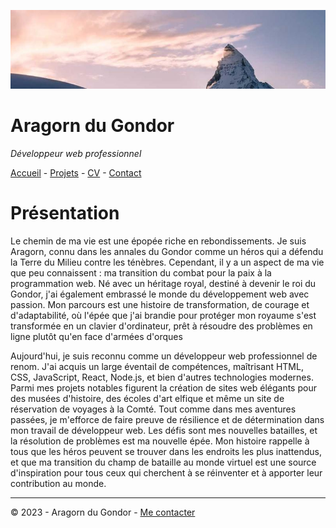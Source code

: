![Photo](/Images/866-800x200.jpg)

# Aragorn du Gondor

*Développeur web professionnel*

[Accueil](test.fr) - [Projets](/projets.md) - [CV](test2.fr) - [Contact](test3.fr)

# Présentation

Le chemin de ma vie est une épopée riche en rebondissements. Je suis Aragorn, connu dans les annales du Gondor comme un héros qui a défendu la Terre du Milieu contre les ténèbres. Cependant, il y a un aspect de ma vie que peu connaissent : ma transition du combat pour la paix à la programmation web. Né avec un héritage royal, destiné à devenir le roi du Gondor, j'ai également embrassé le monde du développement web avec passion. Mon parcours est une histoire de transformation, de courage et d'adaptabilité, où l'épée que j'ai brandie pour protéger mon royaume s'est transformée en un clavier d'ordinateur, prêt à résoudre des problèmes en ligne plutôt qu'en face d'armées d'orques

Aujourd'hui, je suis reconnu comme un développeur web professionnel de renom. J'ai acquis un large éventail de compétences, maîtrisant HTML, CSS, JavaScript, React, Node.js, et bien d'autres technologies modernes. Parmi mes projets notables figurent la création de sites web élégants pour des musées d'histoire, des écoles d'art elfique et même un site de réservation de voyages à la Comté. Tout comme dans mes aventures passées, je m'efforce de faire preuve de résilience et de détermination dans mon travail de développeur web. Les défis sont mes nouvelles batailles, et la résolution de problèmes est ma nouvelle épée. Mon histoire rappelle à tous que les héros peuvent se trouver dans les endroits les plus inattendus, et que ma transition du champ de bataille au monde virtuel est une source d'inspiration pour tous ceux qui cherchent à se réinventer et à apporter leur contribution au monde.

---

© 2023 - Aragorn du Gondor - [Me contacter](test4.fr)